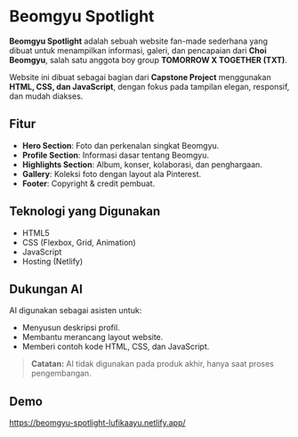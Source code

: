 # Beomgyu Spotlight

**Beomgyu Spotlight** adalah sebuah website fan-made sederhana yang dibuat untuk menampilkan informasi, galeri, dan pencapaian dari **Choi Beomgyu**, salah satu anggota boy group **TOMORROW X TOGETHER (TXT)**.

Website ini dibuat sebagai bagian dari **Capstone Project** menggunakan **HTML, CSS, dan JavaScript**, dengan fokus pada tampilan elegan, responsif, dan mudah diakses.

## Fitur
- **Hero Section**: Foto dan perkenalan singkat Beomgyu.
- **Profile Section**: Informasi dasar tentang Beomgyu.
- **Highlights Section**: Album, konser, kolaborasi, dan penghargaan.
- **Gallery**: Koleksi foto dengan layout ala Pinterest.
- **Footer**: Copyright & credit pembuat.

## Teknologi yang Digunakan
- HTML5
- CSS (Flexbox, Grid, Animation)
- JavaScript 
- Hosting (Netlify)

## Dukungan AI
AI digunakan sebagai asisten untuk:
- Menyusun deskripsi profil.
- Membantu merancang layout website.
- Memberi contoh kode HTML, CSS, dan JavaScript.

> **Catatan:** AI tidak digunakan pada produk akhir, hanya saat proses pengembangan.

## Demo
https://beomgyu-spotlight-lufikaayu.netlify.app/
